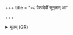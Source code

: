 +++
title = "०८ वैश्वदेवीं सूनृताम् आ"

+++
<details><summary>मूलम् (GR)</summary>

वैश्वदेवीं सूनृताम् आ रभध्वं  
शुद्धा भवन्तः शुचयः पावकाः ।  
अतिक्रामन्तो दुरितानि विश्वा  
शतं हिमाः सर्ववीरा मदेम ॥
</details>